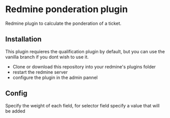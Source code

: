# Redmine ponderation plugin

Redmine plugin to calculate the ponderation of a ticket.

## Installation

This plugin requieres the qualification plugin by default, but you can use the vanilla branch if you dont wish to use it.

- Clone or download this repository into your redmine's plugins folder
- restart the redmine server
- configure the plugin in the admin pannel

## Config

Specify the weight of each field, for selector field specify a value that will be added 